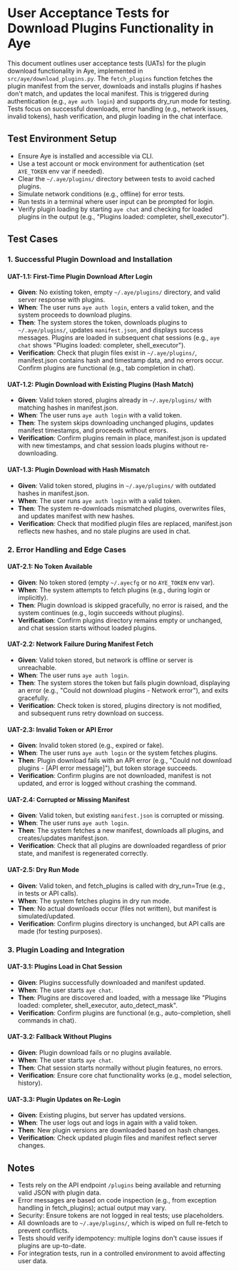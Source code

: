 # User Acceptance Tests for Download Plugins Functionality in Aye

This document outlines user acceptance tests (UATs) for the plugin download functionality in Aye, implemented in `src/aye/download_plugins.py`. The `fetch_plugins` function fetches the plugin manifest from the server, downloads and installs plugins if hashes don't match, and updates the local manifest. This is triggered during authentication (e.g., `aye auth login`) and supports dry_run mode for testing. Tests focus on successful downloads, error handling (e.g., network issues, invalid tokens), hash verification, and plugin loading in the chat interface.

## Test Environment Setup
- Ensure Aye is installed and accessible via CLI.
- Use a test account or mock environment for authentication (set `AYE_TOKEN` env var if needed).
- Clear the `~/.aye/plugins/` directory between tests to avoid cached plugins.
- Simulate network conditions (e.g., offline) for error tests.
- Run tests in a terminal where user input can be prompted for login.
- Verify plugin loading by starting `aye chat` and checking for loaded plugins in the output (e.g., "Plugins loaded: completer, shell_executor").

## Test Cases

### 1. Successful Plugin Download and Installation

#### UAT-1.1: First-Time Plugin Download After Login
- **Given**: No existing token, empty `~/.aye/plugins/` directory, and valid server response with plugins.
- **When**: The user runs `aye auth login`, enters a valid token, and the system proceeds to download plugins.
- **Then**: The system stores the token, downloads plugins to `~/.aye/plugins/`, updates `manifest.json`, and displays success messages. Plugins are loaded in subsequent chat sessions (e.g., `aye chat` shows "Plugins loaded: completer, shell_executor").
- **Verification**: Check that plugin files exist in `~/.aye/plugins/`, manifest.json contains hash and timestamp data, and no errors occur. Confirm plugins are functional (e.g., tab completion in chat).

#### UAT-1.2: Plugin Download with Existing Plugins (Hash Match)
- **Given**: Valid token stored, plugins already in `~/.aye/plugins/` with matching hashes in manifest.json.
- **When**: The user runs `aye auth login` with a valid token.
- **Then**: The system skips downloading unchanged plugins, updates manifest timestamps, and proceeds without errors.
- **Verification**: Confirm plugins remain in place, manifest.json is updated with new timestamps, and chat session loads plugins without re-downloading.

#### UAT-1.3: Plugin Download with Hash Mismatch
- **Given**: Valid token stored, plugins in `~/.aye/plugins/` with outdated hashes in manifest.json.
- **When**: The user runs `aye auth login` with a valid token.
- **Then**: The system re-downloads mismatched plugins, overwrites files, and updates manifest with new hashes.
- **Verification**: Check that modified plugin files are replaced, manifest.json reflects new hashes, and no stale plugins are used in chat.

### 2. Error Handling and Edge Cases

#### UAT-2.1: No Token Available
- **Given**: No token stored (empty `~/.ayecfg` or no `AYE_TOKEN` env var).
- **When**: The system attempts to fetch plugins (e.g., during login or implicitly).
- **Then**: Plugin download is skipped gracefully, no error is raised, and the system continues (e.g., login succeeds without plugins).
- **Verification**: Confirm plugins directory remains empty or unchanged, and chat session starts without loaded plugins.

#### UAT-2.2: Network Failure During Manifest Fetch
- **Given**: Valid token stored, but network is offline or server is unreachable.
- **When**: The user runs `aye auth login`.
- **Then**: The system stores the token but fails plugin download, displaying an error (e.g., "Could not download plugins - Network error"), and exits gracefully.
- **Verification**: Check token is stored, plugins directory is not modified, and subsequent runs retry download on success.

#### UAT-2.3: Invalid Token or API Error
- **Given**: Invalid token stored (e.g., expired or fake).
- **When**: The user runs `aye auth login` or the system fetches plugins.
- **Then**: Plugin download fails with an API error (e.g., "Could not download plugins - [API error message]"), but token storage succeeds.
- **Verification**: Confirm plugins are not downloaded, manifest is not updated, and error is logged without crashing the command.

#### UAT-2.4: Corrupted or Missing Manifest
- **Given**: Valid token, but existing `manifest.json` is corrupted or missing.
- **When**: The user runs `aye auth login`.
- **Then**: The system fetches a new manifest, downloads all plugins, and creates/updates manifest.json.
- **Verification**: Check that all plugins are downloaded regardless of prior state, and manifest is regenerated correctly.

#### UAT-2.5: Dry Run Mode
- **Given**: Valid token, and fetch_plugins is called with dry_run=True (e.g., in tests or API calls).
- **When**: The system fetches plugins in dry run mode.
- **Then**: No actual downloads occur (files not written), but manifest is simulated/updated.
- **Verification**: Confirm plugins directory is unchanged, but API calls are made (for testing purposes).

### 3. Plugin Loading and Integration

#### UAT-3.1: Plugins Load in Chat Session
- **Given**: Plugins successfully downloaded and manifest updated.
- **When**: The user starts `aye chat`.
- **Then**: Plugins are discovered and loaded, with a message like "Plugins loaded: completer, shell_executor, auto_detect_mask".
- **Verification**: Confirm plugins are functional (e.g., auto-completion, shell commands in chat).

#### UAT-3.2: Fallback Without Plugins
- **Given**: Plugin download fails or no plugins available.
- **When**: The user starts `aye chat`.
- **Then**: Chat session starts normally without plugin features, no errors.
- **Verification**: Ensure core chat functionality works (e.g., model selection, history).

#### UAT-3.3: Plugin Updates on Re-Login
- **Given**: Existing plugins, but server has updated versions.
- **When**: The user logs out and logs in again with a valid token.
- **Then**: New plugin versions are downloaded based on hash changes.
- **Verification**: Check updated plugin files and manifest reflect server changes.

## Notes
- Tests rely on the API endpoint `/plugins` being available and returning valid JSON with plugin data.
- Error messages are based on code inspection (e.g., from exception handling in fetch_plugins); actual output may vary.
- Security: Ensure tokens are not logged in real tests; use placeholders.
- All downloads are to `~/.aye/plugins/`, which is wiped on full re-fetch to prevent conflicts.
- Tests should verify idempotency: multiple logins don't cause issues if plugins are up-to-date.
- For integration tests, run in a controlled environment to avoid affecting user data.